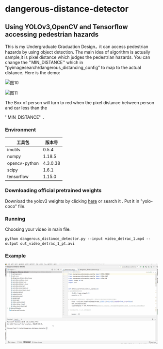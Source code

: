 # dangerous-distance-detector
## Using YOLOv3,OpenCV and Tensorflow accessing pedestrian hazards

This is my Undergraduate Graduation Design，it can access pedestrian hazards by using object detection. The main idea of algorithm is actually sample,it is pixel distance which judges the pedestrian hazards. You can change the ''MIN_DISTANCE'' which in "pyimagesearch/dangerous_distancing_config" to map to the actual distance. Here is the demo:

![图10](https://github.com/xuguilin0802/dangerous-distance-detector/blob/master/image/%E5%9B%BE10.png)

![图11](https://github.com/xuguilin0802/dangerous-distance-detector/blob/master/image/%E5%9B%BE11.png)

The Box of person will turn to red when the pixel distance between person and car less than the

 ''MIN_DISTANCE'' .

### 	Environment

| **工具包**    | **版本号** |
| ------------- | ---------- |
| imutils       | 0.5.4      |
| numpy         | 1.18.5     |
| opencv-python | 4.3.0.38   |
| scipy         | 1.6.1      |
| tensorflow    | 1.15.0     |

### Downloading official pretrained weights

 Download the yolov3 weights by clicking [here](https://pjreddie.com/media/files/yolov3.weights) or search it . Put it in "yolo-coco" file.

 ### Running

Choosing your video in main file.

```
python dangerous_distance_detector.py --input video_detrac_1.mp4 --output out_video_detrac_1_pt.avi
```

### Example

![demo](https://github.com/xuguilin0802/dangerous-distance-detector/blob/master/image/demo.gif)


